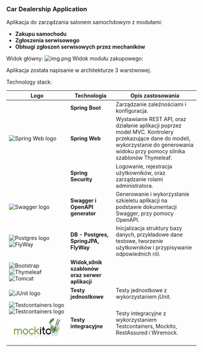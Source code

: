 ### Car Dealership Application 

Aplikacja do zarządzania salonem samochdowym z modułami:

* **Zakupu samochodu** 
* **Zgłoszenia serwisowego**
* **Obłsugi zgłoszeń serwisowych przez mechaników**

Widok główny:
  ![img.png](img.png)
Widok modułu zakupowego: 



Aplikacja została napisanie w architekturze 3 warstwowej.

Technology stack:

[//]: # (1. **Spring Boot** - zarządzanie zależnościami i konfiguracja)

[//]: # (3. **Spring Web** - Wystawianie REST API, oraz działanie aplikacji poprzez model MVC )

[//]: # (&#40;Kontrolery przekazujące dane do modeli ich wykorzystanie do generowania widoku przy pomocy silnika szablonów Thymeleaf&#41; )

[//]: # (2. **Spring Security** - logowanie, oraz rejrestracja użytkownikow, oraz rola administratora.)

[//]: # (3. **Swagger i OpenAPI generator** - Na podstawie dokumentacji Swagger, przy pomocy OpenAPI wygenerowałem i wykorzystałem szkielet aplikacji)

[//]: # (4. **DB - Postgres, SprignJPA,FlyWay** – inicjalizacja struktury bazy danych, inicjalizacja przykładowymi danymi testowymi, oraz do tworzenia użytkowników wraz z odpowiednimi rolami)

[//]: # (5. **Testy jednostkowe** - jUnit, assertJ.)

[//]: # (6. **Test integracyjne** z wykorzystaniem testcontainers – Mockito, RestAssured i Wiremock)

[//]: # ()

| Logo                                                                                                                                                                                                                                                                           | **Technologia**                      | Opis zastosowania                                                                                                                                                                      |
|--------------------------------------------------------------------------------------------------------------------------------------------------------------------------------------------------------------------------------------------------------------------------------|--------------------------------------|----------------------------------------------------------------------------------------------------------------------------------------------------------------------------------------|
|                                                                                                                                                                                                                                                                                | **Spring Boot**                      | Zarządzanie zależnościami i konfiguracja.                                                                                                                                              |
| ![Spring Web logo](https://cdn.worldvectorlogo.com/logos/spring-3.svg)                                                                                                                                                                                                         | **Spring Web**                       | Wystawianie REST API, oraz działanie aplikacji poprzez model MVC. Kontrolery przekazujące dane do modeli, wykorzystanie do generowania widoku przy pomocy silnika szablonów Thymeleaf. |
|                                                                                                                                                                                                                                                                                | **Spring Security**                  | Logowanie, rejestracja użytkowników, oraz zarządzanie rolami administratora.                                                                                                           |
| ![Swagger logo](https://camo.githubusercontent.com/a1b132bbb48c1d919861d62805932eca6ac2fa662c03300d2e4bf418071c1956/68747470733a2f2f7777772e7376677265706f2e636f6d2f73686f772f3337343131312f737761676765722e737667)                                                            | **Swagger i OpenAPI generator**      | Generowanie i wykorzystanie szkieletu aplikacji na podstawie dokumentacji Swagger, przy pomocy OpenAPI.                                                                                |
| ![Postgres logo](https://upload.wikimedia.org/wikipedia/commons/thumb/2/29/Postgresql_elephant.svg/640px-Postgresql_elephant.svg.png)             ![FlyWay](https://upload.wikimedia.org/wikipedia/commons/e/e1/Flyway_logo.svg)                                               | **DB - Postgres, SpringJPA, FlyWay** | Inicjalizacja struktury bazy danych, przykładowe dane testowe, tworzenie użytkowników i przypisywanie odpowiednich ról.                                                                |
| ![Bootstrap](https://upload.wikimedia.org/wikipedia/commons/b/b2/Bootstrap_logo.svg)   ![Thymeleaf](https://seeklogo.com/images/T/thymeleaf-logo-6E4D42A713-seeklogo.com.png)   ![Tomcat ](https://upload.wikimedia.org/wikipedia/commons/thumb/f/fe/Apache_Tomcat_logo.svg/640px-Apache_Tomcat_logo.svg.png)           | **Widok,silnik szablonów oraz serwer aplikacji**     |                                                                                                                                                                                        |
| ![JUnit logo](https://junit.org/junit5/assets/img/junit5-logo.png)                                                                                                                                                                                                             | **Testy jednostkowe**                | Testy jednostkowe z wykorzystaniem jUnit.                                                                                                                                              |
| ![Testcontainers logo](https://avatars.githubusercontent.com/u/13393021?s=280&v=4) ![Testcontainers logo](https://avatars.githubusercontent.com/u/21368587?s=280&v=4) ![Mockito](https://raw.githubusercontent.com/mockito/mockito/main/src/main/javadoc/org/mockito/logo.png) | **Testy integracyjne**               | Testy integracyjne z wykorzystaniem Testcontainers, Mockito, RestAssured i Wiremock.                                                                                                   |

